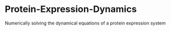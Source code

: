 # Protein-Expression-Dynamics
Numerically solving the dynamical equations of a protein expression system
